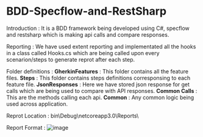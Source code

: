 # BDD-Specflow-and-RestSharp

Introduction : It is a BDD framework being developed using C#, specflow and restsharp which is making api calls and compare responses.

Reporting  : We have used extent reporting and implementated all the hooks in a class called Hooks.cs which are being called upon every scenarion/steps to generate reprot after each step.


Folder definitions :
**GherkinFeatures** : This folder contains all the feature files.
**Steps** : This folder contains steps definitions corresponsing to each feature file.
**JsonResponses** : Here we have stored json response for get calls which are being used to compare with API responses.
**Common Calls** : This are the methods calling each api.
**Common** : Any common logic being used across application.


Reprot Location : bin\Debug\netcoreapp3.0\Reports\

Report Format : 
![image](https://user-images.githubusercontent.com/42684033/116775524-f9e4f680-aa80-11eb-9419-8e1eb1b66b50.png)

